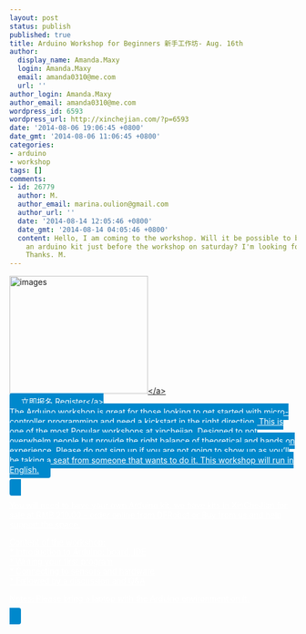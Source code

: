 ```yaml
---
layout: post
status: publish
published: true
title: Arduino Workshop for Beginners 新手工作坊- Aug. 16th
author:
  display_name: Amanda.Maxy
  login: Amanda.Maxy
  email: amanda0310@me.com
  url: ''
author_login: Amanda.Maxy
author_email: amanda0310@me.com
wordpress_id: 6593
wordpress_url: http://xinchejian.com/?p=6593
date: '2014-08-06 19:06:45 +0800'
date_gmt: '2014-08-06 11:06:45 +0800'
categories:
- arduino
- workshop
tags: []
comments:
- id: 26779
  author: M.
  author_email: marina.oulion@gmail.com
  author_url: ''
  date: '2014-08-14 12:05:46 +0800'
  date_gmt: '2014-08-14 04:05:46 +0800'
  content: Hello, I am coming to the workshop. Will it be possible to buy from you
    an arduino kit just before the workshop on saturday? I'm looking forward to it!
    Thanks. M.
---
```

<p><a href="http:&#47;&#47;xinchejian.com&#47;wp-content&#47;uploads&#47;2014&#47;04&#47;images.jpg"><img src="http:&#47;&#47;xinchejian.com&#47;wp-content&#47;uploads&#47;2014&#47;04&#47;images.jpg" alt="images" width="243" height="207" class="aligncenter size-full wp-image-6273" &#47;><&#47;a><br />
<a style="background-color:#0088CC;color:white;border-radius:4px;cursor:pointer;font-size:14px;padding:6px 20px;" href="http:&#47;&#47;www.huodongxing.com&#47;go&#47;xcjardu1" target="_blank" title="立即报名">立即报名 Register<&#47;a><br />
The Arduino workshop is great for those looking to get started with micro-controller programming and need a kickstart in the right direction. This is one of the most Popular workshops at xinchejian, Designed to not overwhelm people but provide the right balance of theoretical and hands on experience. Please do not sign up if you are not going to show up as you&rsquo;ll be taking a seat from someone that wants to do it. This workshop will run in English.</p>
<p>You will need to have your own Arduino kit, we have&nbsp;kits in XinCheJian for sale at RMB 210.00 &ndash; order online from DFRobot or Buy from us and help support the space.</p>
<p>Content of the workshop:<br />
* Introduction to Arduino: board, IDE<br />
* Writing your first program<br />
* Connecting to sensors and hardware<br />
* Followed by a discussion and Q&amp;A</p>
<p>Notes: Please bring a laptop with the Arduino environment on it. </p>
